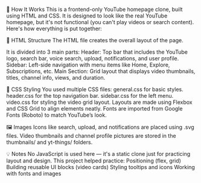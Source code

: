 🧠 How It Works
This is a frontend-only YouTube homepage clone, built using HTML and CSS.
It is designed to look like the real YouTube homepage, but it's not functional (you can't play videos or search content). Here's how everything is put together:

📄 HTML Structure
The HTML file creates the overall layout of the page.

It is divided into 3 main parts:
  Header: Top bar that includes the YouTube logo, search bar, voice search, upload, notifications, and user profile.
  Sidebar: Left-side navigation with menu items like Home, Explore, Subscriptions, etc.
  Main Section: Grid layout that displays video thumbnails, titles, channel info, views, and duration.

🎨 CSS Styling
You used multiple CSS files:
  general.css for basic styles.
  header.css for the top navigation bar.
  sidebar.css for the left menu.
  video.css for styling the video grid layout.
Layouts are made using Flexbox and CSS Grid to align elements neatly.
Fonts are imported from Google Fonts (Roboto) to match YouTube’s look.

🖼️ Images
Icons like search, upload, and notifications are placed using .svg files.
Video thumbnails and channel profile pictures are stored in the thumbnails/ and yt-things/ folders.

💡 Notes
No JavaScript is used here — it's a static clone just for practicing layout and design.
This project helped practice:
Positioning (flex, grid)
Building reusable UI blocks (video cards)
Styling tooltips and icons
Working with fonts and images
